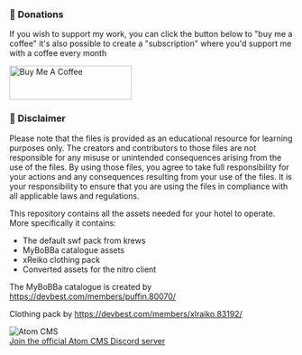 ### 🙏 Donations
If you wish to support my work, you can click the button below to "buy me a coffee" it's also possible to create a "subscription" where you'd support me with a coffee every month

<a href="https://www.buymeacoffee.com/dennisobject" target="_blank"><img src="https://cdn.buymeacoffee.com/buttons/v2/default-yellow.png" alt="Buy Me A Coffee" style="height: 60px !important;width: 217px !important;" ></a>

### 📢 Disclaimer

Please note that the files is provided as an educational resource for learning purposes only. The creators and contributors to those files are not responsible for any misuse or unintended consequences arising from the use of the files. By using those files, you agree to take full responsibility for your actions and any consequences resulting from your use of the files. It is your responsibility to ensure that you are using the files in compliance with all applicable laws and regulations.

This repository contains all the assets needed for your hotel to operate. More specifically it contains:
- The default swf pack from krews
- MyBoBBa catalogue assets
- xReiko clothing pack
- Converted assets for the nitro client

The MyBoBBa catalogue is created by https://devbest.com/members/puffin.80070/

Clothing pack by https://devbest.com/members/xlraiko.83192/

<div>
<img src="https://i.imgur.com/9ePNdJ4.png" alt="Atom CMS"/>
</div>

<div>
    <a href="https://discord.gg/rX3aShUHdg" target="_blank">
        Join the official Atom CMS Discord server
    </a>
</div>
